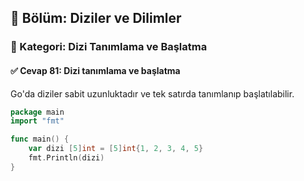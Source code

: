 ## 📘 Bölüm: Diziler ve Dilimler  
### 🔹 Kategori: Dizi Tanımlama ve Başlatma  
#### ✅ Cevap 81: Dizi tanımlama ve başlatma

Go'da diziler sabit uzunluktadır ve tek satırda tanımlanıp başlatılabilir.

```go
package main
import "fmt"

func main() {
    var dizi [5]int = [5]int{1, 2, 3, 4, 5}
    fmt.Println(dizi)
}
```
